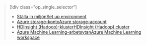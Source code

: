 > [!div class="op_single_selector"]
> * [<span data-ttu-id="98055-101">Ställa in miljön</span><span class="sxs-lookup"><span data-stu-id="98055-101">Set up environment</span></span>](../articles/machine-learning/machine-learning-data-science-environment-setup.md)
> * [<span data-ttu-id="98055-102">Azure storage-konto</span><span class="sxs-lookup"><span data-stu-id="98055-102">Azure storage-account</span></span>](../articles/storage/common/storage-create-storage-account.md)
> * [<span data-ttu-id="98055-103">HDInsight (Hadoop)-kluster</span><span class="sxs-lookup"><span data-stu-id="98055-103">HDInsight (Hadoop) cluster</span></span>](../articles/machine-learning/machine-learning-data-science-customize-hadoop-cluster.md)
> * [<span data-ttu-id="98055-104">Azure Machine Learning-arbetsytan</span><span class="sxs-lookup"><span data-stu-id="98055-104">Azure Machine Learning workspace</span></span>](../articles/machine-learning/machine-learning-create-workspace.md)
> 
> 

